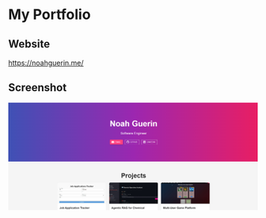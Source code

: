 # My Portfolio

## Website

https://noahguerin.me/

## Screenshot

![Screenshot](./images/myportfolio.png)
